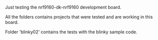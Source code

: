 Just testing the nrf9160-dk-nrf9160 development board.

All the folders contains projects that were tested and are working in this board.

Folder 'blinky02' contains the tests with the blinky sample code.

